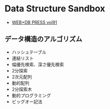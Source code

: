 Data Structure Sandbox
==========

* [WEB+DB PRESS vol91](http://gihyo.jp/magazine/wdpress/archive/2016/vol91/support)


## データ構造のアルゴリズム

- ハッシュテーブル
- 連結リスト
- 幅優先検索、深さ優先検索
- 2分探索
- 2次元配列
- 動的配列
- 2分探索木
- 動的プログラミング
- ビッグオー記法
